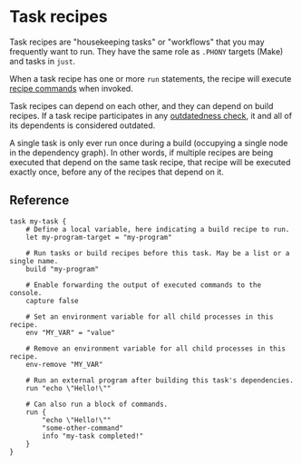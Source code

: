 # Task recipes

Task recipes are "housekeeping tasks" or "workflows" that you may frequently
want to run. They have the same role as `.PHONY` targets (Make) and tasks in
`just`.

When a task recipe has one or more `run` statements, the recipe will execute
[recipe commands](./language/recipe_commands.md) when invoked.

Task recipes can depend on each other, and they can depend on build recipes. If
a task recipe participates in any [outdatedness check](./outdatedness.md), it
and all of its dependents is considered outdated.

A single task is only ever run once during a build (occupying a single node in
the dependency graph). In other words, if multiple recipes are being executed
that depend on the same task recipe, that recipe will be executed exactly once,
before any of the recipes that depend on it.

## Reference

```werk
task my-task {
    # Define a local variable, here indicating a build recipe to run.
    let my-program-target = "my-program"

    # Run tasks or build recipes before this task. May be a list or a single name.
    build "my-program"

    # Enable forwarding the output of executed commands to the console.
    capture false

    # Set an environment variable for all child processes in this recipe.
    env "MY_VAR" = "value"

    # Remove an environment variable for all child processes in this recipe.
    env-remove "MY_VAR"

    # Run an external program after building this task's dependencies.
    run "echo \"Hello!\""

    # Can also run a block of commands.
    run {
        "echo \"Hello!\""
        "some-other-command"
        info "my-task completed!"
    }
}
```
